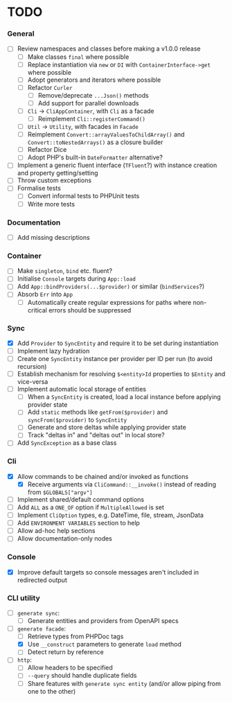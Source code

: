 # TODO

### General
- [ ] Review namespaces and classes before making a v1.0.0 release
  - [ ] Make classes `final` where possible
  - [ ] Replace instantiation via `new` or `DI` with `ContainerInterface->get` where possible
  - [ ] Adopt generators and iterators where possible
  - [ ] Refactor `Curler`
    - [ ] Remove/deprecate `...Json()` methods
    - [ ] Add support for parallel downloads
  - [ ] `Cli` -> `CliAppContainer`, with `Cli` as a facade
    - [ ] Reimplement `Cli::registerCommand()`
  - [ ] `Util` -> `Utility`, with facades in `Facade`
  - [ ] Reimplement `Convert::arrayValuesToChildArray()` and `Convert::toNestedArrays()` as a closure builder
  - [ ] Refactor Dice
  - [ ] Adopt PHP's built-in `DateFormatter` alternative?
- [ ] Implement a generic fluent interface (`TFluent`?) with instance creation and property getting/setting
- [ ] Throw custom exceptions
- [ ] Formalise tests
  - [ ] Convert informal tests to PHPUnit tests
  - [ ] Write more tests

### Documentation
- [ ] Add missing descriptions

### Container
- [ ] Make `singleton`, `bind` etc. fluent?
- [ ] Initialise `Console` targets during `App::load`
- [ ] Add `App::bindProviders(...$provider)` or similar (`bindServices`?)
- [ ] Absorb `Err` into `App`
  - [ ] Automatically create regular expressions for paths where non-critical errors should be suppressed

### Sync
- [x] Add `Provider` to `SyncEntity` and require it to be set during instantiation
- [ ] Implement lazy hydration
- [ ] Create one `SyncEntity` instance per provider per ID per run (to avoid recursion)
- [ ] Establish mechanism for resolving `$<entity>Id` properties to `$Entity` and vice-versa
- [ ] Implement automatic local storage of entities
  - [ ] When a `SyncEntity` is created, load a local instance before applying provider state
  - [ ] Add `static` methods like `getFrom($provider)` and `syncFrom($provider)` to `SyncEntity`
  - [ ] Generate and store deltas while applying provider state
  - [ ] Track "deltas in" and "deltas out" in local store?
- [ ] Add `SyncException` as a base class

### Cli
- [x] Allow commands to be chained and/or invoked as functions
  - [x] Receive arguments via `CliCommand::__invoke()` instead of reading from `$GLOBALS["argv"]`
- [ ] Implement shared/default command options
- [ ] Add `ALL` as a `ONE_OF` option if `MultipleAllowed` is set
- [ ] Implement `CliOption` types, e.g. DateTime, file, stream, JsonData
- [ ] Add `ENVIRONMENT VARIABLES` section to help
- [ ] Allow ad-hoc help sections
- [ ] Allow documentation-only nodes

### Console
- [x] Improve default targets so console messages aren't included in redirected output

### CLI utility
- [ ] `generate sync`:
  - [ ] Generate entities and providers from OpenAPI specs
- [ ] `generate facade`:
  - [ ] Retrieve types from PHPDoc tags
  - [x] Use `__construct` parameters to generate `load` method
  - [ ] Detect return by reference
- [ ] `http`:
  - [ ] Allow headers to be specified
  - [ ] `--query` should handle duplicate fields
  - [ ] Share features with `generate sync entity` (and/or allow piping from one to the other)
